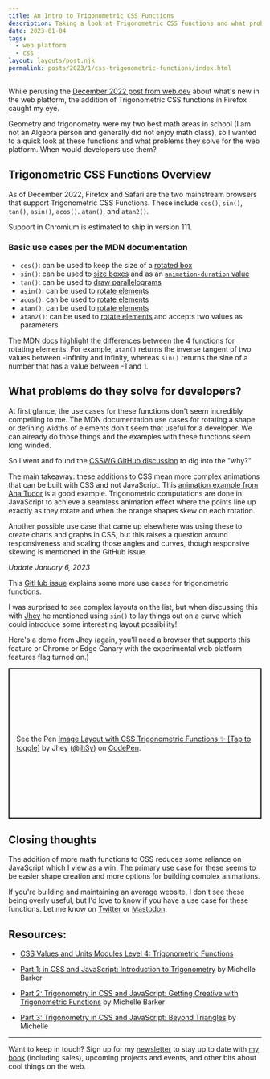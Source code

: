 ```yaml
---
title: An Intro to Trigonometric CSS Functions
description: Taking a look at Trigonometric CSS functions and what problems they solve
date: 2023-01-04
tags:
  - web platform
  - css
layout: layouts/post.njk
permalink: posts/2023/1/css-trigonometric-functions/index.html
---
```


While perusing the [December 2022 post from web.dev](https://web.dev/web-platform-12-2022/) about what's new in the web platform, the addition of Trigonometric CSS functions in Firefox caught my eye. 

Geometry and trigonometry were my two best math areas in school (I am not an Algebra person and generally did not enjoy math class), so I wanted to a quick look at these functions and what problems they solve for the web platform. When would developers use them?

## Trigonometric CSS Functions Overview 

As of December 2022, Firefox and Safari are the two mainstream browsers that support Trigonometric CSS Functions. These include `cos()`, `sin()`, `tan()`, `asin()`, `acos()`. `atan()`, and `atan2()`. 

Support in Chromium is estimated to ship in version 111. 

### Basic use cases per the MDN documentation

- `cos()`: can be used to keep the size of a [rotated box](https://developer.mozilla.org/en-US/docs/Web/CSS/cos#keep_the_size_of_a_rotated_box)
- `sin()`: can be used to [size boxes](https://developer.mozilla.org/en-US/docs/Web/CSS/sin#boxes_size) and as an [`animation-duration` value](https://developer.mozilla.org/en-US/docs/Web/CSS/sin#controlling_animation_duration)
- `tan()`: can be used to [draw parallelograms](https://developer.mozilla.org/en-US/docs/Web/CSS/tan#draw_parallelograms)
- `asin()`: can be used to [rotate elements](https://developer.mozilla.org/en-US/docs/Web/CSS/asin)
- `acos()`: can be used to [rotate elements](https://developer.mozilla.org/en-US/docs/Web/CSS/acos#rotate_elements)
- `atan()`: can be used to [rotate elements](https://developer.mozilla.org/en-US/docs/Web/CSS/atan#examples)
- `atan2()`: can be used to [rotate elements](https://developer.mozilla.org/en-US/docs/Web/CSS/atan2#rotate_elements) and accepts two values as parameters

The MDN docs highlight the differences between the 4 functions for rotating elements. For example, `atan()` returns the inverse tangent of two values between -infinity and infinity, whereas `sin()` returns the sine of a number that has a value between -1 and 1.  


## What problems do they solve for developers?

At first glance, the use cases for these functions don't seem incredibly compelling to me. The MDN documentation use cases for rotating a shape or defining widths of elements don't seem that useful for a developer. We can already do those things and the examples with these functions seem long winded. 

So I went and found the [CSSWG GitHub discussion](https://github.com/w3c/csswg-drafts/issues/2331) to dig into the "why?"

The main takeaway: these additions to CSS mean more complex animations that can be built with CSS and not JavaScript. This [animation example from Ana Tudor](https://codepen.io/thebabydino/pen/JNZGwE/) is a good example. Trigonometric computations are done in JavaScript to achieve a seamless animation effect where the points line up exactly as they rotate and when the orange shapes skew on each rotation.

Another possible use case that came up elsewhere was using these to create charts and graphs in CSS, but this raises a question around responsiveness and scaling those angles and curves, though responsive skewing is mentioned in the GitHub issue.

_Update January 6, 2023_

This [GitHub issue](https://github.com/web-platform-tests/interop/issues/149) explains some more use cases for trigonometric functions. 

I was surprised to see complex layouts on the list, but when discussing this with [Jhey](https://twitter.com/jh3yy) he mentioned using `sin()` to lay things out on a curve which could introduce some interesting layout possibility! 

Here's a demo from Jhey (again, you'll need a browser that supports this feature or Chrome or Edge Canary with the experimental web platform features flag turned on.)

<p class="codepen" data-height="300" data-default-tab="result" data-slug-hash="RwBoEVM" data-user="jh3y" style="height: 300px; box-sizing: border-box; display: flex; align-items: center; justify-content: center; border: 2px solid; margin: 1em 0; padding: 1em;">
  <span>See the Pen <a href="https://codepen.io/jh3y/pen/RwBoEVM">
  Image Layout with CSS Trigonometric Functions ✨ [Tap to toggle]</a> by Jhey (<a href="https://codepen.io/jh3y">@jh3y</a>)
  on <a href="https://codepen.io">CodePen</a>.</span>
</p>
<script async src="https://cpwebassets.codepen.io/assets/embed/ei.js"></script>

## Closing thoughts 

The addition of more math functions to CSS reduces some reliance on JavaScript which I view as a win. The primary use case for these seems to be easier shape creation and more options for building complex animations. 

If you're building and maintaining an average website, I don't see these being overly useful, but I'd love to know if you have a use case for these functions. Let me know on [Twitter](https://twitter.com/seaotta) or [Mastodon](https://toot.cafe/@seaotta).


## Resources: 

- [CSS Values and Units Modules Level 4: Trigonometric Functions](https://www.w3.org/TR/css-values-4/#trig-funcs)

- [Part 1: in CSS and JavaScript: Introduction to Trigonometry](https://tympanus.net/codrops/2021/06/01/trigonometry-in-css-and-javascript-introduction-to-trigonometry/) by Michelle Barker
- [Part 2: Trigonometry in CSS and JavaScript: Getting Creative with Trigonometric Functions](https://tympanus.net/codrops/2021/06/02/trigonometry-in-css-and-javascript-getting-creative-with-trigonometric-functions/) by Michelle Barker
- [Part 3: Trigonometry in CSS and JavaScript: Beyond Triangles](https://tympanus.net/codrops/2021/06/04/trigonometry-in-css-and-javascript-beyond-triangles/) by Michelle 

---

Want to keep in touch? Sign up for my [newsletter](https://webwitchweekly.beehiiv.com/) to stay up to date with [my book](https://www.manning.com/books/design-for-developers?utm_source=stimac&utm_medium=affiliate&utm_campaign=book_stimac_design_4_19_22&a_aid=stimac&a_bid=5f6ba095) (including sales), upcoming projects and events, and other bits about cool things on the web.
